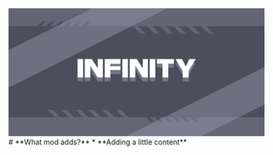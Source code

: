 <img src="https://raw.githubusercontent.com/EMOYT/Infinity/refs/heads/main/Background.png"/>
# **What mod adds?**
* **Adding a little content**
